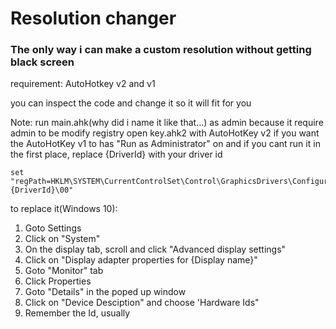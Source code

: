 # Resolution changer
### The only way i can make a custom resolution without getting black screen

requirement:
AutoHotkey v2 and v1

you can inspect the code and change it so it will fit for you




Note:
run main.ahk(why did i name it like that...) as admin because it require admin to be modify registry
open key.ahk2 with AutoHotKey v2 if you want the AutoHotKey v1 to has "Run as Administrator" on
and if you cant run it in the first place, replace {DriverId} with your driver id
```
set "regPath=HKLM\SYSTEM\CurrentControlSet\Control\GraphicsDrivers\Configuration\{DriverId}\00"
```
to replace it(Windows 10):
1. Goto Settings
2. Click on "System"
3. On the display tab, scroll and click "Advanced display settings"
4. Click on "Display adapter properties for {Display name}"
5. Goto "Monitor" tab
6. Click Properties
7. Goto "Details" in the poped up window
8. Click on "Device Desciption" and choose 'Hardware Ids"
9. Remember the Id, usually 















